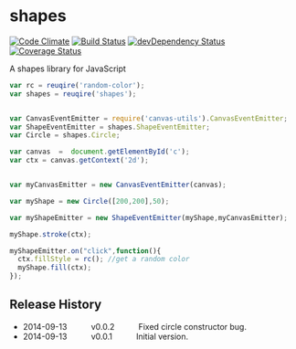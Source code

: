 # shapes
[![Code Climate](https://codeclimate.com/github/tillarnold/shapes/badges/gpa.svg)](https://codeclimate.com/github/tillarnold/shapes)
[![Build Status](https://travis-ci.org/tillarnold/shapes.svg?branch=master)](https://travis-ci.org/tillarnold/shapes)
[![devDependency Status](https://david-dm.org/tillarnold/shapes/dev-status.svg)](https://david-dm.org/tillarnold/shapes#info=devDependencies)
[![Coverage Status](https://coveralls.io/repos/tillarnold/shapes/badge.png?branch=master)](https://coveralls.io/r/tillarnold/shapes?branch=master)

A shapes library for JavaScript

```js
var rc = reuqire('random-color');
var shapes = reuqire('shapes');


var CanvasEventEmitter = require('canvas-utils').CanvasEventEmitter;
var ShapeEventEmitter = shapes.ShapeEventEmitter;
var Circle = shapes.Circle;

var canvas  =  document.getElementById('c');
var ctx = canvas.getContext('2d');


var myCanvasEmitter = new CanvasEventEmitter(canvas);

var myShape = new Circle([200,200],50);

var myShapeEmitter = new ShapeEventEmitter(myShape,myCanvasEmitter);

myShape.stroke(ctx);

myShapeEmitter.on("click",function(){
  ctx.fillStyle = rc(); //get a random color
  myShape.fill(ctx);
});

```
## Release History
* 2014-09-13   v0.0.2   Fixed circle constructor bug.
* 2014-09-13   v0.0.1   Initial version.
